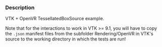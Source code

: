### Description

VTK + OpenVR TessellatedBoxSource example.

Note that for the interactions to work in VTK >= 9.1, you will have to copy the `.json` manifest files from the
subfolder Rendering/OpenVR in VTK's source to the working directory in which the tests are run!
